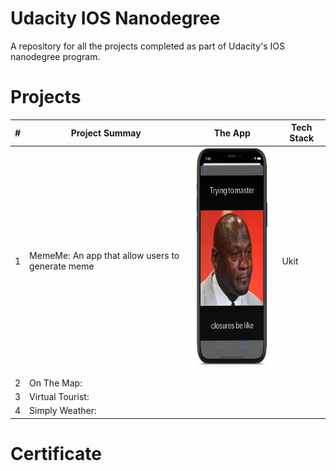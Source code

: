 #  Udacity IOS Nanodegree

A repository for all the projects completed as part of Udacity's IOS nanodegree program.

# Projects

| # | Project Summay | The App        | Tech Stack| 
| - | -------------- | -------------- | --------- |
| 1 | MemeMe: An app that allow users to generate meme |<img src="https://github.com/MoSourang/Udacity_IOS_Nanodegree/blob/master/MemeMe%201.0/screenshots/Meme%20Editor.png" width="190" height="360"> | Ukit  |     
| 2 | On The Map:                |                |         |  
| 3 | Virtual Tourist:                  |                |         |  
| 4 | Simply Weather:                |                |         |  

# Certificate 



 
